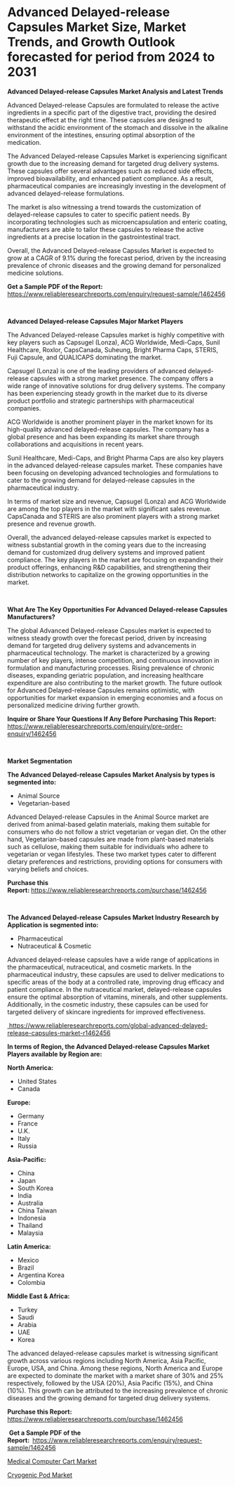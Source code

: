 <p><h1>Advanced Delayed-release Capsules Market Size, Market Trends, and Growth Outlook forecasted for period from 2024 to 2031</h1></p><p><strong>Advanced Delayed-release Capsules Market Analysis and Latest Trends</strong></p>
<p><p>Advanced Delayed-release Capsules are formulated to release the active ingredients in a specific part of the digestive tract, providing the desired therapeutic effect at the right time. These capsules are designed to withstand the acidic environment of the stomach and dissolve in the alkaline environment of the intestines, ensuring optimal absorption of the medication.</p><p>The Advanced Delayed-release Capsules Market is experiencing significant growth due to the increasing demand for targeted drug delivery systems. These capsules offer several advantages such as reduced side effects, improved bioavailability, and enhanced patient compliance. As a result, pharmaceutical companies are increasingly investing in the development of advanced delayed-release formulations.</p><p>The market is also witnessing a trend towards the customization of delayed-release capsules to cater to specific patient needs. By incorporating technologies such as microencapsulation and enteric coating, manufacturers are able to tailor these capsules to release the active ingredients at a precise location in the gastrointestinal tract.</p><p>Overall, the Advanced Delayed-release Capsules Market is expected to grow at a CAGR of 9.1% during the forecast period, driven by the increasing prevalence of chronic diseases and the growing demand for personalized medicine solutions.</p></p>
<p><strong>Get a Sample PDF of the Report:&nbsp;</strong> <a href="https://www.reliableresearchreports.com/enquiry/request-sample/1462456">https://www.reliableresearchreports.com/enquiry/request-sample/1462456</a></p>
<p>&nbsp;</p>
<p><strong>Advanced Delayed-release Capsules Major Market Players</strong></p>
<p><p>The Advanced Delayed-release Capsules market is highly competitive with key players such as Capsugel (Lonza), ACG Worldwide, Medi-Caps, Sunil Healthcare, Roxlor, CapsCanada, Suheung, Bright Pharma Caps, STERIS, Fuji Capsule, and QUALICAPS dominating the market. </p><p>Capsugel (Lonza) is one of the leading providers of advanced delayed-release capsules with a strong market presence. The company offers a wide range of innovative solutions for drug delivery systems. The company has been experiencing steady growth in the market due to its diverse product portfolio and strategic partnerships with pharmaceutical companies.</p><p>ACG Worldwide is another prominent player in the market known for its high-quality advanced delayed-release capsules. The company has a global presence and has been expanding its market share through collaborations and acquisitions in recent years.</p><p>Sunil Healthcare, Medi-Caps, and Bright Pharma Caps are also key players in the advanced delayed-release capsules market. These companies have been focusing on developing advanced technologies and formulations to cater to the growing demand for delayed-release capsules in the pharmaceutical industry.</p><p>In terms of market size and revenue, Capsugel (Lonza) and ACG Worldwide are among the top players in the market with significant sales revenue.  CapsCanada and STERIS are also prominent players with a strong market presence and revenue growth. </p><p>Overall, the advanced delayed-release capsules market is expected to witness substantial growth in the coming years due to the increasing demand for customized drug delivery systems and improved patient compliance. The key players in the market are focusing on expanding their product offerings, enhancing R&D capabilities, and strengthening their distribution networks to capitalize on the growing opportunities in the market.</p></p>
<p>&nbsp;</p>
<p><strong>What Are The Key Opportunities For Advanced Delayed-release Capsules Manufacturers?</strong></p>
<p><p>The global Advanced Delayed-release Capsules market is expected to witness steady growth over the forecast period, driven by increasing demand for targeted drug delivery systems and advancements in pharmaceutical technology. The market is characterized by a growing number of key players, intense competition, and continuous innovation in formulation and manufacturing processes. Rising prevalence of chronic diseases, expanding geriatric population, and increasing healthcare expenditure are also contributing to the market growth. The future outlook for Advanced Delayed-release Capsules remains optimistic, with opportunities for market expansion in emerging economies and a focus on personalized medicine driving further growth.</p></p>
<p><strong>Inquire or Share Your Questions If Any Before Purchasing This Report:</strong> <a href="https://www.reliableresearchreports.com/enquiry/pre-order-enquiry/1462456">https://www.reliableresearchreports.com/enquiry/pre-order-enquiry/1462456</a></p>
<p>&nbsp;</p>
<p><strong>Market Segmentation</strong></p>
<p><strong>The Advanced Delayed-release Capsules Market Analysis by types is segmented into:</strong></p>
<p><ul><li>Animal Source</li><li>Vegetarian-based</li></ul></p>
<p><p>Advanced Delayed-release Capsules in the Animal Source market are derived from animal-based gelatin materials, making them suitable for consumers who do not follow a strict vegetarian or vegan diet. On the other hand, Vegetarian-based capsules are made from plant-based materials such as cellulose, making them suitable for individuals who adhere to vegetarian or vegan lifestyles. These two market types cater to different dietary preferences and restrictions, providing options for consumers with varying beliefs and choices.</p></p>
<p><strong>Purchase this Report:&nbsp;</strong><a href="https://www.reliableresearchreports.com/purchase/1462456">https://www.reliableresearchreports.com/purchase/1462456</a></p>
<p>&nbsp;</p>
<p><strong>The Advanced Delayed-release Capsules Market Industry Research by Application is segmented into:</strong></p>
<p><ul><li>Pharmaceutical</li><li>Nutraceutical & Cosmetic</li></ul></p>
<p><p>Advanced delayed-release capsules have a wide range of applications in the pharmaceutical, nutraceutical, and cosmetic markets. In the pharmaceutical industry, these capsules are used to deliver medications to specific areas of the body at a controlled rate, improving drug efficacy and patient compliance. In the nutraceutical market, delayed-release capsules ensure the optimal absorption of vitamins, minerals, and other supplements. Additionally, in the cosmetic industry, these capsules can be used for targeted delivery of skincare ingredients for improved effectiveness.</p></p>
<p><a href="https://www.reliableresearchreports.com/global-advanced-delayed-release-capsules-market-r1462456">&nbsp;https://www.reliableresearchreports.com/global-advanced-delayed-release-capsules-market-r1462456</a></p>
<p><strong>In terms of Region, the Advanced Delayed-release Capsules Market Players available by Region are:</strong></p>
<p>
    <p> <strong> North America: </strong>
        <ul>
            <li>United States</li>
            <li>Canada</li>
        </ul>
        </p> 
    <p> <strong> Europe: </strong>
        <ul>
            <li>Germany</li>
            <li>France</li>
            <li>U.K.</li>
            <li>Italy</li>
            <li>Russia</li>
        </ul>
        </p> 
    <p> <strong> Asia-Pacific: </strong>
        <ul>
            <li>China</li>
            <li>Japan</li>
            <li>South Korea</li>
            <li>India</li>
            <li>Australia</li>
            <li>China Taiwan</li>
            <li>Indonesia</li>
            <li>Thailand</li>
            <li>Malaysia</li>
        </ul>
        </p> 
    <p> <strong> Latin America: </strong>
        <ul>
            <li>Mexico</li>
            <li>Brazil</li>
            <li>Argentina Korea</li>
            <li>Colombia</li>
        </ul>
        </p> 
    <p> <strong> Middle East & Africa: </strong>
        <ul>
            <li>Turkey</li>
            <li>Saudi</li>
            <li>Arabia</li>
            <li>UAE</li>
            <li>Korea</li>
        </ul>
    </p>
    </p>
<p><p>The advanced delayed-release capsules market is witnessing significant growth across various regions including North America, Asia Pacific, Europe, USA, and China. Among these regions, North America and Europe are expected to dominate the market with a market share of 30% and 25% respectively, followed by the USA (20%), Asia Pacific (15%), and China (10%). This growth can be attributed to the increasing prevalence of chronic diseases and the growing demand for targeted drug delivery systems.</p></p>
<p><strong>Purchase this Report: </strong><a href="https://www.reliableresearchreports.com/purchase/1462456">https://www.reliableresearchreports.com/purchase/1462456</a></p>
<p>&nbsp;<strong>Get a Sample PDF of the Report:&nbsp;&nbsp;</strong><a href="https://www.reliableresearchreports.com/enquiry/request-sample/1462456">https://www.reliableresearchreports.com/enquiry/request-sample/1462456</a></p>
<p><strong></strong></p>
<p><p><a href="https://view.publitas.com/reportprime-1/insights-into-the-medical-computer-cart-market-size-which-is-expanding-with-a-4-4-cagr-from-2024-2031/">Medical Computer Cart Market</a></p><p><a href="https://view.publitas.com/reportprime-1/cryogenic-pod-market-analysis-report-global-insights-by-region-type-vertical-cryogenic-pod-horizontal-cryogenic-pod-and-application-athletes-recovering-patient-treatment-others-from-2024-to-2031/">Cryogenic Pod Market</a></p></p>